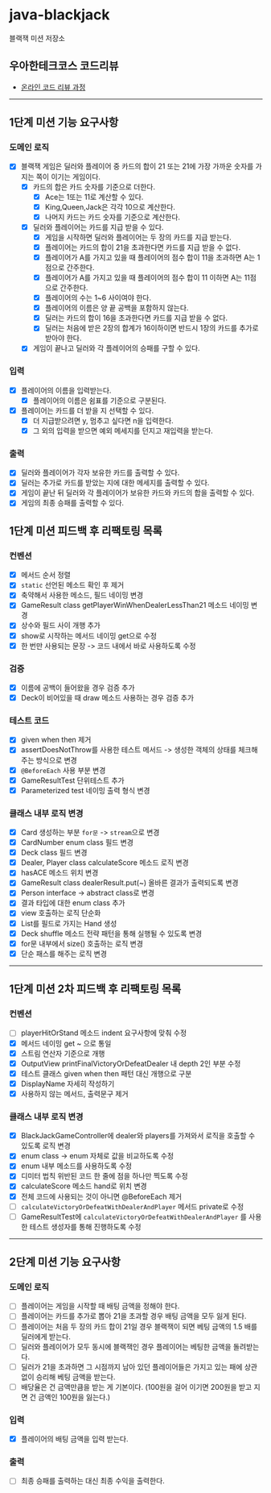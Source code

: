# java-blackjack

블랙잭 미션 저장소

## 우아한테크코스 코드리뷰

- [온라인 코드 리뷰 과정](https://github.com/woowacourse/woowacourse-docs/blob/master/maincourse/README.md)

---

## 1단계 미션 기능 요구사항

### 도메인 로직

- [x] 블랙잭 게임은 딜러와 플레이어 중 카드의 합이 21 또는 21에 가장 가까운 숫자를 가지는 쪽이 이기는 게임이다.
    - [x] 카드의 합은 카드 숫자를 기준으로 더한다.
        - [x] Ace는 1또는 11로 계산할 수 있다.
        - [x] King,Queen,Jack은 각각 10으로 계산한다.
        - [x] 나머지 카드는 카드 숫자를 기준으로 계산한다.
    - [x] 딜러와 플레이어는 카드를 지급 받을 수 있다.
        - [x] 게임을 시작하면 딜러와 플레이어는 두 장의 카드를 지급 받는다.
        - [x] 플레이어는 카드의 합이 21을 초과한다면 카드를 지급 받을 수 없다.
        - [x] 플레이어가 A를 가지고 있을 때 플레이어의 점수 합이 11을 초과하면 A는 1점으로 간주한다.
        - [x] 플레이어가 A를 가지고 있을 때 플레이어의 점수 합이 11 이하면 A는 11점으로 간주한다.
        - [x] 플레이어의 수는 1~6 사이여야 한다.
        - [x] 플레이어의 이름은 양 끝 공백을 포함하지 않는다.
        - [x] 딜러는 카드의 합이 16을 초과한다면 카드를 지급 받을 수 없다.
        - [x] 딜러는 처음에 받은 2장의 합계가 16이하이면 반드시 1장의 카드를 추가로 받아야 한다.
    - [x] 게임이 끝나고 딜러와 각 플레이어의 승패를 구할 수 있다.

### 입력

- [x] 플레이어의 이름을 입력받는다.
    - [x] 플레이어의 이름은 쉼표를 기준으로 구분된다.
- [x] 플레이어는 카드를 더 받을 지 선택할 수 있다.
    - [x] 더 지급받으려면 y, 멈추고 싶다면 n을 입력한다.
    - [x] 그 외의 입력을 받으면 예외 메세지를 던지고 재입력을 받는다.

### 출력

- [x] 딜러와 플레이어가 각자 보유한 카드를 출력할 수 있다.
- [x] 딜러는 추가로 카드를 받았는 지에 대한 메세지를 출력할 수 있다.
- [x] 게임이 끝난 뒤 딜러와 각 플레이어가 보유한 카드와 카드의 합을 출력할 수 있다.
- [x] 게임의 최종 승패를 출력할 수 있다.

## 1단계 미션 피드백 후 리팩토링 목록

### 컨벤션

- [x] 메서드 순서 정렬
- [x] `static` 선언된 메소드 확인 후 제거
- [x] 축약해서 사용한 메소드, 필드 네이밍 변경
- [x] GameResult class getPlayerWinWhenDealerLessThan21 메소드 네이밍 변경
- [x] 상수와 필드 사이 개행 추가
- [x] show로 시작하는 메서드 네이밍 get으로 수정
- [x] 한 번만 사용되는 문장 -> 코드 내에서 바로 사용하도록 수정

### 검증

- [x] 이름에 공백이 들어왔을 경우 검증 추가
- [x] Deck이 비어있을 때 draw 메소드 사용하는 경우 검증 추가

### 테스트 코드

- [x] given when then 제거
- [x] assertDoesNotThrow를 사용한 테스트 메서드 -> 생성한 객체의 상태를 체크해주는 방식으로 변경
- [x] `@BeforeEach` 사용 부분 변경
- [x] GameResultTest 단위테스트 추가
- [x] Parameterized test 네이밍 출력 형식 변경

### 클래스 내부 로직 변경

- [x] Card 생성하는 부분 `for문` -> `stream`으로 변경
- [x] CardNumber enum class 필드 변경
- [x] Deck class 필드 변경
- [x] Dealer, Player class calculateScore 메소드 로직 변경
- [x] hasACE 메소드 위치 변경
- [x] GameResult class dealerResult.put(~) 올바른 결과가 출력되도록 변경
- [x] Person interface -> abstract class로 변경
- [x] 결과 타입에 대한 enum class 추가
- [x] view 호출하는 로직 단순화
- [x] List<Card>를 필드로 가지는 Hand 생성
- [x] Deck shuffle 메소드 전략 패턴을 통해 실행될 수 있도록 변경
- [x] for문 내부에서 size() 호출하는 로직 변경
- [x] 단순 패스를 해주는 로직 변경

--- 

## 1단계 미션 2차 피드백 후 리팩토링 목록

### 컨벤션

- [ ] playerHitOrStand 메소드 indent 요구사항에 맞춰 수정
- [x] 메서드 네이밍 get ~ 으로 통일
- [x] 스트림 연산자 기준으로 개행
- [x] OutputView printFinalVictoryOrDefeatDealer 내 depth 2인 부분 수정
- [x] 테스트 클래스 given when then 패턴 대신 개행으로 구분
- [x] DisplayName 자세히 작성하기
- [x] 사용하지 않는 메서드, 출력문구 제거

### 클래스 내부 로직 변경

- [x] BlackJackGameController에 dealer와 players를 가져와서 로직을 호출할 수 있도록 로직 변경
- [x] enum class → enum 자체로 값을 비교하도록 수정
- [x] enum 내부 메소드를 사용하도록 수정
- [x] 디미터 법칙 위반된 코드 한 줄에 점을 하나만 찍도록 수정
- [x] calculateScore 메소드 hand로 위치 변경
- [x] 전체 코드에 사용되는 것이 아니면 @BeforeEach 제거
- [ ] `calculateVictoryOrDefeatWithDealerAndPlayer` 메서드 private로 수정
- [ ] GameResultTest에 `calculateVictoryOrDefeatWithDealerAndPlayer` 를 사용한 테스트 생성자를 통해 진행하도록 수정

--- 

## 2단계 미션 기능 요구사항

### 도메인 로직

- [ ] 플레이어는 게임을 시작할 때 배팅 금액을 정해야 한다.
- [ ] 플레이어는 카드를 추가로 뽑아 21을 초과할 경우 배팅 금액을 모두 잃게 된다.
- [ ] 플레이어는 처음 두 장의 카드 합이 21일 경우 블랙잭이 되면 베팅 금액의 1.5 배를 딜러에게 받는다.
- [ ] 딜러와 플레이어가 모두 동시에 블랙잭인 경우 플레이어는 베팅한 금액을 돌려받는다.
- [ ] 딜러가 21을 초과하면 그 시점까지 남아 있던 플레이어들은 가지고 있는 패에 상관 없이 승리해 베팅 금액을 받는다.
- [ ] 배당율은 건 금액만큼을 받는 게 기본이다. (100원을 걸어 이기면 200원을 받고 지면 건 금액인 100원을 잃는다.)

### 입력

- [x] 플레이어의 배팅 금액을 입력 받는다.

### 출력

- [ ] 최종 승패를 출력하는 대신 최종 수익을 출력한다.
